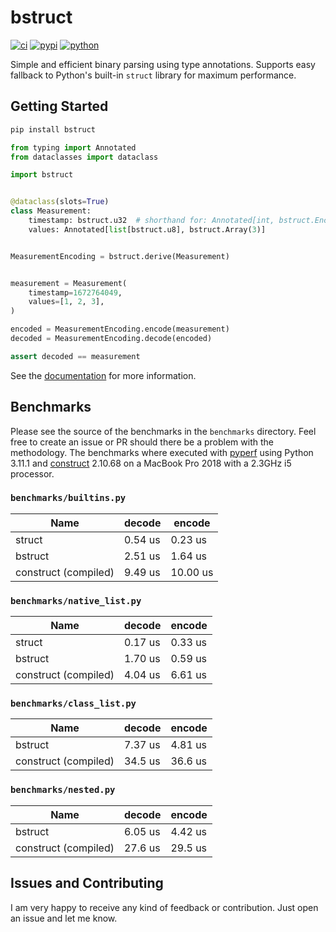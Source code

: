 # bstruct

[![ci](https://github.com/flxbe/bstruct/actions/workflows/ci.yml/badge.svg)](https://github.com/flxbe/bstruct/actions/workflows/ci.yml)
[![pypi](https://img.shields.io/pypi/v/bstruct)](https://pypi.org/project/bstruct/)
[![python](https://img.shields.io/pypi/pyversions/bstruct)](https://img.shields.io/pypi/pyversions/bstruct)

<!-- start elevator-pitch -->

Simple and efficient binary parsing using type annotations.
Supports easy fallback to Python's built-in `struct` library for maximum performance.

<!-- end elevator-pitch -->

## Getting Started

<!-- start quickstart -->

```bash
pip install bstruct
```

```python
from typing import Annotated
from dataclasses import dataclass

import bstruct


@dataclass(slots=True)
class Measurement:
    timestamp: bstruct.u32  # shorthand for: Annotated[int, bstruct.Encodings.u32]
    values: Annotated[list[bstruct.u8], bstruct.Array(3)]


MeasurementEncoding = bstruct.derive(Measurement)


measurement = Measurement(
    timestamp=1672764049,
    values=[1, 2, 3],
)

encoded = MeasurementEncoding.encode(measurement)
decoded = MeasurementEncoding.decode(encoded)

assert decoded == measurement
```

<!-- end quickstart -->

See the [documentation](https://bstruct.readthedocs.io/) for more information.

## Benchmarks

Please see the source of the benchmarks in the `benchmarks` directory.
Feel free to create an issue or PR should there be a problem with the methodology.
The benchmarks where executed with
[pyperf](https://github.com/psf/pyperf)
using Python 3.11.1 and
[construct](https://pypi.org/project/construct/) 2.10.68
on a MacBook Pro 2018 with a 2.3GHz i5 processor.

### `benchmarks/builtins.py`

| Name                 | decode  | encode   |
| -------------------- | ------- | -------- |
| struct               | 0.54 us | 0.23 us  |
| bstruct              | 2.51 us | 1.64 us  |
| construct (compiled) | 9.49 us | 10.00 us |

### `benchmarks/native_list.py`

| Name                 | decode  | encode  |
| -------------------- | ------- | ------- |
| struct               | 0.17 us | 0.33 us |
| bstruct              | 1.70 us | 0.59 us |
| construct (compiled) | 4.04 us | 6.61 us |

### `benchmarks/class_list.py`

| Name                 | decode  | encode  |
| -------------------- | ------- | ------- |
| bstruct              | 7.37 us | 4.81 us |
| construct (compiled) | 34.5 us | 36.6 us |

### `benchmarks/nested.py`

| Name                 | decode  | encode  |
| -------------------- | ------- | ------- |
| bstruct              | 6.05 us | 4.42 us |
| construct (compiled) | 27.6 us | 29.5 us |

## Issues and Contributing

I am very happy to receive any kind of feedback or contribution.
Just open an issue and let me know.
